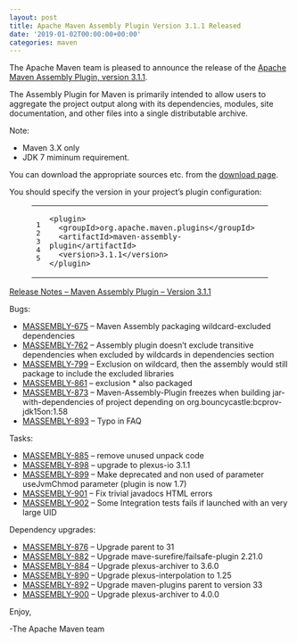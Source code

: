 ```yaml
---
layout: post
title: Apache Maven Assembly Plugin Version 3.1.1 Released
date: '2019-01-02T00:00:00+00:00'
categories: maven
---
```

<div class="entry-content"><p>The Apache Maven team is pleased to announce the release of the <a href="http://maven.apache.org/plugins/maven-assembly-plugin/">Apache
Maven Assembly Plugin, version 3.1.1</a>.</p>

<p>The Assembly Plugin for Maven is primarily intended to allow users to aggregate
the project output along with its dependencies, modules, site documentation,
and other files into a single distributable archive.</p>

<p>Note:</p>

<ul>
<li>Maven 3.X only</li>
<li>JDK 7 miminum requirement.</li>
</ul>


<p>You can download the appropriate sources etc. from the <a href="https://maven.apache.org/plugins/maven-assembly-plugin/download.cgi">download page</a>.</p>

<p>You should specify the version in your project&rsquo;s plugin configuration:</p>

<figure class='code'><figcaption><span></span></figcaption><div class="highlight"><table><tr><td class="gutter"><pre class="line-numbers"><span class='line-number'>1</span>
<span class='line-number'>2</span>
<span class='line-number'>3</span>
<span class='line-number'>4</span>
<span class='line-number'>5</span>
</pre></td><td class='code'><pre><code class='xml'><span class='line'><span class="nt">&lt;plugin&gt;</span>
</span><span class='line'>  <span class="nt">&lt;groupId&gt;</span>org.apache.maven.plugins<span class="nt">&lt;/groupId&gt;</span>
</span><span class='line'>  <span class="nt">&lt;artifactId&gt;</span>maven-assembly-plugin<span class="nt">&lt;/artifactId&gt;</span>
</span><span class='line'>  <span class="nt">&lt;version&gt;</span>3.1.1<span class="nt">&lt;/version&gt;</span>
</span><span class='line'><span class="nt">&lt;/plugin&gt;</span>
</span></code></pre></td></tr></table></div></figure>




<!-- more -->


<p><a href="https://issues.apache.org/jira/secure/ReleaseNote.jspa?projectId=12317220&amp;version=12341358">Release Notes &ndash; Maven Assembly Plugin &ndash; Version 3.1.1</a></p>

<p>Bugs:</p>

<ul>
<li><a href="https://issues.apache.org/jira/browse/MASSEMBLY-675">MASSEMBLY-675</a> &ndash; Maven Assembly packaging wildcard-excluded dependencies</li>
<li><a href="https://issues.apache.org/jira/browse/MASSEMBLY-762">MASSEMBLY-762</a> &ndash; Assembly plugin doesn&rsquo;t exclude transitive dependencies when excluded by wildcards in dependencies section</li>
<li><a href="https://issues.apache.org/jira/browse/MASSEMBLY-799">MASSEMBLY-799</a> &ndash; Exclusion on wildcard, then the assembly would still package to include the excluded libraries</li>
<li><a href="https://issues.apache.org/jira/browse/MASSEMBLY-861">MASSEMBLY-861</a> &ndash; exclusion * also packaged</li>
<li><a href="https://issues.apache.org/jira/browse/MASSEMBLY-873">MASSEMBLY-873</a> &ndash; Maven-Assembly-Plugin freezes when building jar-with-dependencies of project depending on org.bouncycastle:bcprov-jdk15on:1.58</li>
<li><a href="https://issues.apache.org/jira/browse/MASSEMBLY-893">MASSEMBLY-893</a> &ndash; Typo in FAQ</li>
</ul>


<p>Tasks:</p>

<ul>
<li><a href="https://issues.apache.org/jira/browse/MASSEMBLY-885">MASSEMBLY-885</a> &ndash; remove unused unpack code</li>
<li><a href="https://issues.apache.org/jira/browse/MASSEMBLY-898">MASSEMBLY-898</a> &ndash; upgrade to plexus-io 3.1.1</li>
<li><a href="https://issues.apache.org/jira/browse/MASSEMBLY-899">MASSEMBLY-899</a> &ndash; Make deprecated and non used of parameter useJvmChmod parameter (plugin is now 1.7)</li>
<li><a href="https://issues.apache.org/jira/browse/MASSEMBLY-901">MASSEMBLY-901</a> &ndash; Fix trivial javadocs HTML errors</li>
<li><a href="https://issues.apache.org/jira/browse/MASSEMBLY-902">MASSEMBLY-902</a> &ndash; Some Integration tests fails if launched with an very large UID</li>
</ul>


<p>Dependency upgrades:</p>

<ul>
<li><a href="https://issues.apache.org/jira/browse/MASSEMBLY-876">MASSEMBLY-876</a> &ndash; Upgrade parent to 31</li>
<li><a href="https://issues.apache.org/jira/browse/MASSEMBLY-882">MASSEMBLY-882</a> &ndash; Upgrade mave-surefire/failsafe-plugin 2.21.0</li>
<li><a href="https://issues.apache.org/jira/browse/MASSEMBLY-884">MASSEMBLY-884</a> &ndash; Upgrade plexus-archiver to 3.6.0</li>
<li><a href="https://issues.apache.org/jira/browse/MASSEMBLY-890">MASSEMBLY-890</a> &ndash; Upgrade plexus-interpolation to 1.25</li>
<li><a href="https://issues.apache.org/jira/browse/MASSEMBLY-892">MASSEMBLY-892</a> &ndash; Upgrade maven-plugins parent to version 33</li>
<li><a href="https://issues.apache.org/jira/browse/MASSEMBLY-900">MASSEMBLY-900</a> &ndash; Upgrade plexus-archiver to 4.0.0</li>
</ul>


<p>Enjoy,</p>

<p>-The Apache Maven team</p>
</div>
